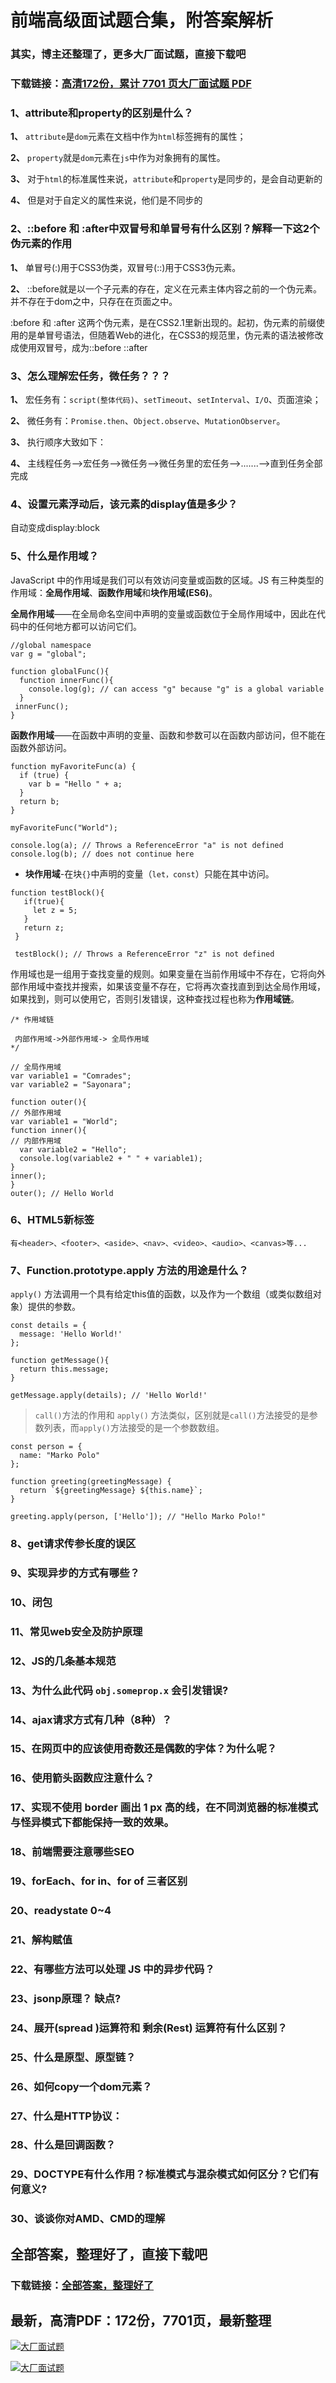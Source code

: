 # 前端高级面试题合集，附答案解析

### 其实，博主还整理了，更多大厂面试题，直接下载吧

### 下载链接：[高清172份，累计 7701 页大厂面试题  PDF](https://github.com/souyunku/DevBooks/blob/master/docs/index.md)



### 1、attribute和property的区别是什么？

**1、** `attribute`是`dom`元素在文档中作为`html`标签拥有的属性；

**2、** `property`就是`dom`元素在`js`中作为对象拥有的属性。

**3、** 对于`html`的标准属性来说，`attribute`和`property`是同步的，是会自动更新的

**4、** 但是对于自定义的属性来说，他们是不同步的


### 2、::before 和 :after中双冒号和单冒号有什么区别？解释一下这2个伪元素的作用

**1、** 单冒号(:)用于CSS3伪类，双冒号(::)用于CSS3伪元素。

**2、** ::before就是以一个子元素的存在，定义在元素主体内容之前的一个伪元素。并不存在于dom之中，只存在在页面之中。

:before 和 :after 这两个伪元素，是在CSS2.1里新出现的。起初，伪元素的前缀使用的是单冒号语法，但随着Web的进化，在CSS3的规范里，伪元素的语法被修改成使用双冒号，成为::before ::after


### 3、怎么理解宏任务，微任务？？？

**1、** 宏任务有：`script(整体代码)`、`setTimeout`、`setInterval`、`I/O`、页面渲染；

**2、** 微任务有：`Promise.then`、`Object.observe`、`MutationObserver`。

**3、** 执行顺序大致如下：

**4、** 主线程任务——>宏任务——>微任务——>微任务里的宏任务——>.......——>直到任务全部完成


### 4、设置元素浮动后，该元素的display值是多少？

自动变成display:block


### 5、什么是作用域？

JavaScript 中的作用域是我们可以有效访问变量或函数的区域。JS 有三种类型的作用域：**全局作用域**、**函数作用域**和**块作用域(ES6)**。

**全局作用域**——在全局命名空间中声明的变量或函数位于全局作用域中，因此在代码中的任何地方都可以访问它们。

```
//global namespace
var g = "global";

function globalFunc(){
  function innerFunc(){
    console.log(g); // can access "g" because "g" is a global variable
  }
 innerFunc();
}
```

**函数作用域**——在函数中声明的变量、函数和参数可以在函数内部访问，但不能在函数外部访问。

```
function myFavoriteFunc(a) {
  if (true) {
    var b = "Hello " + a;
  }
  return b;
}

myFavoriteFunc("World");

console.log(a); // Throws a ReferenceError "a" is not defined
console.log(b); // does not continue here
```

- **块作用域**-在块`{}`中声明的变量（`let，const`）只能在其中访问。

```
function testBlock(){
   if(true){
     let z = 5;
   }
   return z; 
 }

 testBlock(); // Throws a ReferenceError "z" is not defined
```

作用域也是一组用于查找变量的规则。如果变量在当前作用域中不存在，它将向外部作用域中查找并搜索，如果该变量不存在，它将再次查找直到到达全局作用域，如果找到，则可以使用它，否则引发错误，这种查找过程也称为**作用域链**。

```
/* 作用域链

 内部作用域->外部作用域-> 全局作用域
*/

// 全局作用域
var variable1 = "Comrades";   
var variable2 = "Sayonara";

function outer(){
// 外部作用域
var variable1 = "World";
function inner(){
// 内部作用域
  var variable2 = "Hello";
  console.log(variable2 + " " + variable1);
}
inner();
}  
outer(); // Hello World
```


### 6、HTML5新标签

```
有<header>、<footer>、<aside>、<nav>、<video>、<audio>、<canvas>等...
```


### 7、Function.prototype.apply 方法的用途是什么？

`apply()` 方法调用一个具有给定this值的函数，以及作为一个数组（或类似数组对象）提供的参数。

```
const details = {
  message: 'Hello World!'
};

function getMessage(){
  return this.message;
}

getMessage.apply(details); // 'Hello World!'
```

> `call()`方法的作用和 `apply()` 方法类似，区别就是`call()`方法接受的是参数列表，而`apply()`方法接受的是一个参数数组。


```
const person = {
  name: "Marko Polo"
};

function greeting(greetingMessage) {
  return `${greetingMessage} ${this.name}`;
}

greeting.apply(person, ['Hello']); // "Hello Marko Polo!"
```


### 8、get请求传参长度的误区
### 9、实现异步的方式有哪些？
### 10、闭包
### 11、常见web安全及防护原理
### 12、JS的几条基本规范
### 13、为什么此代码 `obj.someprop.x` 会引发错误?
### 14、ajax请求方式有几种（8种）？
### 15、在网页中的应该使用奇数还是偶数的字体？为什么呢？
### 16、使用箭头函数应注意什么？
### 17、实现不使用 border 画出 1 px 高的线，在不同浏览器的标准模式与怪异模式下都能保持一致的效果。
### 18、前端需要注意哪些SEO
### 19、forEach、for in、for of 三者区别
### 20、readystate 0~4
### 21、解构赋值
### 22、有哪些方法可以处理 JS 中的异步代码？
### 23、jsonp原理？ 缺点?
### 24、展开(spread )运算符和 剩余(Rest) 运算符有什么区别？
### 25、什么是原型、原型链？
### 26、如何copy一个dom元素？
### 27、什么是HTTP协议：
### 28、什么是回调函数？
### 29、DOCTYPE有什么作用？标准模式与混杂模式如何区分？它们有何意义?
### 30、谈谈你对AMD、CMD的理解




## 全部答案，整理好了，直接下载吧

### 下载链接：[全部答案，整理好了](https://www.souyunku.com/wp-content/uploads/weixin/githup-weixin-2.png)




## 最新，高清PDF：172份，7701页，最新整理

[![大厂面试题](https://www.souyunku.com/wp-content/uploads/weixin/mst.png "架构师专栏")](https://www.souyunku.com/wp-content/uploads/weixin/githup-weixin.png "架构师专栏")

[![大厂面试题](https://www.souyunku.com/wp-content/uploads/weixin/githup-weixin.png "架构师专栏")](https://www.souyunku.com/wp-content/uploads/weixin/githup-weixin.png "架构师专栏")
